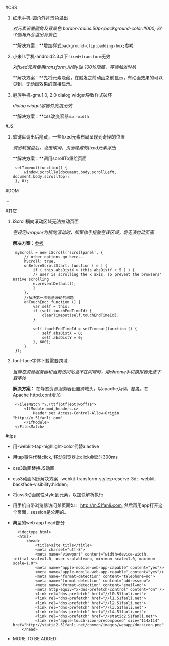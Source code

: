 #CSS
1. 红米手机-圆角外背景色溢出

    *对元素设置圆角及背景色 border-radius:50px;background-color:#000; 四个圆角外会溢出背景色*
	
	**解决方案：**增加样式`background-clip:padding-box;`[参考](http://blog.csdn.net/luochao_tj/article/details/21469017)

2. 小米1s手机-android2.3以下`fixed+transform`无效
	
    *对fixed元素使用transform,沿着y轴-100%隐藏，等待触发时机*
	
	**解决方案：**先将元素隐藏，在触发之前动画之前显示，有动画效果的可以见到，无动画效果的直接显示。

3. 魅族手机-gmu1.0, 2.0 dialog widget导致样式破坏
	
    *dialog widget容器外宽度无效*
	
	**解决方案：**css改变容器`min-width`

#JS

1. 软键盘调出后隐藏，一些fixed元素布局呈现到奇怪的位置
	
	*调出软键盘后，点击取消，页面隐藏的fixed元素浮出*

	**解决方案：**调用scrollTo重绘页面

		setTimeout(function() {
     		window.scrollTo(document.body.scrollLeft, document.body.scrollTop);
		}, 0);

  
#DOM

...

#其它

1. iScroll横向滚动区域无法拉动页面

	*在设定wrapper为横向滚动时，如果你手指放在该区域，将无法拉动页面*

	**解决方案：**[参考](http://www.chengxuyuans.com/javascript/66459.html)

		myScroll = new iScroll('scrollpanel', {
   			// other options go here...
    		hScroll: true,
    		onBeforeScrollStart: function ( e ) {
       			if ( this.absDistX > (this.absDistY + 5 ) ) {
            	// user is scrolling the x axis, so prevent the browsers' native scrolling
            	e.preventDefault();
        		}
    		},
    		//解决第一次无法滑动的问题
    		onTouchEnd: function () {
        		var self = this;
        		if (self.touchEndTimeId) {
                	clearTimeout(self.touchEndTimeId);
        		}
 
        		self.touchEndTimeId = setTimeout(function () {
                	self.absDistX = 0;
                	self.absDistY = 0;
        		}, 600);
    		}
		});

2. font-face字体下载需要跨域
   
    *当静态资源服务器和当前访问站点不在同域时，用chrome手机模拟器无法下载字体*
   
    **解决方案：** 在静态资源服务器设置跨域头，以apache为例，[参考](http://stackoverflow.com/questions/8245464/cross-domain-font-face-issues)。在Apache httpd.conf增加

		<FilesMatch "\.(ttf|otf|eot|woff)$">
    		<IfModule mod_headers.c>
         		Header set Access-Control-Allow-Origin "http://m.51fanli.com"
    		</IfModule>
		</FilesMatch>

#tips
* 用-webkit-tap-highlight-color代替a:active
* 用tap事件代替click, 移动浏览器上click会延时300ms
* css3动画替换JS动画
* css3动画闪烁解决方案 -webkit-transform-style:preserve-3d; -webkit-backface-visibility:hidden;
* 将css3动画属性style到元素，以加快解析执行
* 用手机自带浏览器访问某页面如： http://m.51fanli.com, 然后再用app打开这个页面，session是公用的。
* 典型的web app head部分
		
		<!doctype html>
		<html>
			<head>
    			<title>site title</title>
    			<meta charset="utf-8">
    			<meta name="viewport" content="width=device-width, initial-scale=1.0, user-scalable=no, minimum-scale=1.0, maximum-scale=1.0">
    			<meta name="apple-mobile-web-app-capable" content="yes"/>
    			<meta name="apple-mobile-web-app-capable" content="yes"/>
    			<meta name="format-detection" content="telephone=no">
    			<meta name="format-detection" content="address=no">
    			<meta name="format-detection" content="email=no">
    			<meta http-equiv="x-dns-prefetch-control" content="on" />
    			<link rel="dns-prefetch" href="//l0.51fanli.net">
    			<link rel="dns-prefetch" href="//l1.51fanli.net">
    			<link rel="dns-prefetch" href="//l2.51fanli.net">
    			<link rel="dns-prefetch" href="//l3.51fanli.net">
    			<link rel="dns-prefetch" href="//l4.51fanli.net">
    			<link rel="dns-prefetch" href="//static2.51fanli.net">
    			<link rel="apple-touch-icon-precomposed" size="114x114" href="http://static2.51fanli.net/common/images/webapp/dockicon.png"/>
		  </head>

* MORE TO BE ADDED